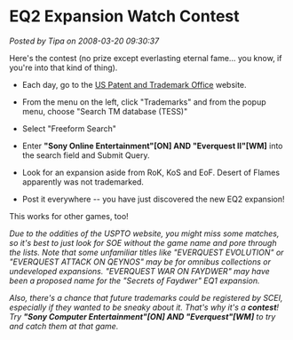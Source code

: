 # EQ2 Expansion Watch Contest

*Posted by Tipa on 2008-03-20 09:30:37*

Here's the contest (no prize except everlasting eternal fame... you know, if you're into that kind of thing).


 * Each day, go to the [US Patent and Trademark Office](http://uspto.gov) website.

 * From the menu on the left, click "Trademarks" and from the popup menu, choose "Search TM database (TESS)"

 * Select "Freeform Search"

 * Enter **"Sony Online Entertainment"[ON] AND "Everquest II"[WM]** into the search field and Submit Query.

 * Look for an expansion aside from RoK, KoS and EoF. Desert of Flames apparently was not trademarked.

 * Post it everywhere -- you have just discovered the new EQ2 expansion!




This works for other games, too!

*Due to the oddities of the USPTO website, you might miss some matches, so it's best to just look for SOE without the game name and pore through the lists. Note that some unfamiliar titles like "EVERQUEST EVOLUTION" or "EVERQUEST ATTACK ON QEYNOS" may be for omnibus collections or undeveloped expansions. "EVERQUEST WAR ON FAYDWER" may have been a proposed name for the "Secrets of Faydwer" EQ1 expansion.*

*Also, there's a chance that future trademarks could be registered by SCEI, especially if they wanted to be sneaky about it. That's why it's a **contest**! Try **"Sony Computer Entertainment"[ON] AND "Everquest"[WM]** to try and catch them at that game.*

